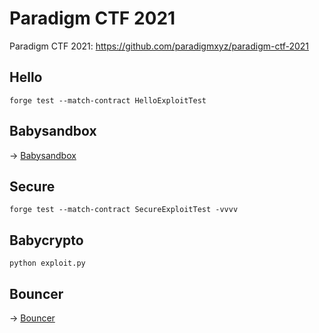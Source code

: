 # Paradigm CTF 2021

Paradigm CTF 2021: https://github.com/paradigmxyz/paradigm-ctf-2021

## Hello
```
forge test --match-contract HelloExploitTest
```

## Babysandbox
-> [Babysandbox](Babysandbox)

## Secure
```
forge test --match-contract SecureExploitTest -vvvv
```

## Babycrypto
```
python exploit.py
```

## Bouncer
-> [Bouncer](Bouncer)